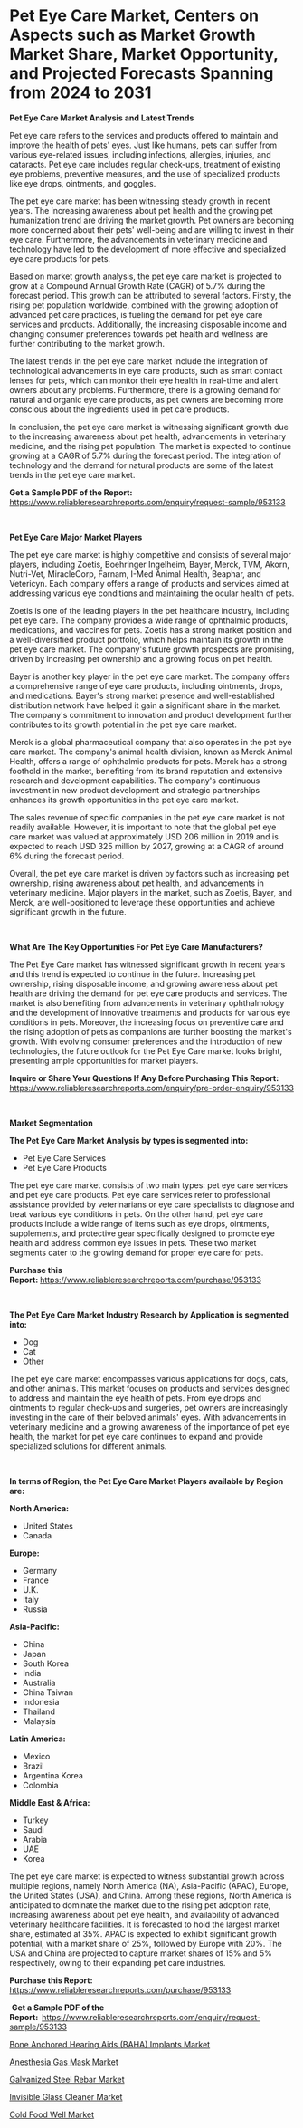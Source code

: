 <p><h1>Pet Eye Care Market, Centers on Aspects such as Market Growth Market Share, Market Opportunity, and Projected Forecasts Spanning from 2024 to 2031</h1></p><p><strong>Pet Eye Care Market Analysis and Latest Trends</strong></p>
<p><p>Pet eye care refers to the services and products offered to maintain and improve the health of pets' eyes. Just like humans, pets can suffer from various eye-related issues, including infections, allergies, injuries, and cataracts. Pet eye care includes regular check-ups, treatment of existing eye problems, preventive measures, and the use of specialized products like eye drops, ointments, and goggles.</p><p>The pet eye care market has been witnessing steady growth in recent years. The increasing awareness about pet health and the growing pet humanization trend are driving the market growth. Pet owners are becoming more concerned about their pets' well-being and are willing to invest in their eye care. Furthermore, the advancements in veterinary medicine and technology have led to the development of more effective and specialized eye care products for pets.</p><p>Based on market growth analysis, the pet eye care market is projected to grow at a Compound Annual Growth Rate (CAGR) of 5.7% during the forecast period. This growth can be attributed to several factors. Firstly, the rising pet population worldwide, combined with the growing adoption of advanced pet care practices, is fueling the demand for pet eye care services and products. Additionally, the increasing disposable income and changing consumer preferences towards pet health and wellness are further contributing to the market growth.</p><p>The latest trends in the pet eye care market include the integration of technological advancements in eye care products, such as smart contact lenses for pets, which can monitor their eye health in real-time and alert owners about any problems. Furthermore, there is a growing demand for natural and organic eye care products, as pet owners are becoming more conscious about the ingredients used in pet care products.</p><p>In conclusion, the pet eye care market is witnessing significant growth due to the increasing awareness about pet health, advancements in veterinary medicine, and the rising pet population. The market is expected to continue growing at a CAGR of 5.7% during the forecast period. The integration of technology and the demand for natural products are some of the latest trends in the pet eye care market.</p></p>
<p><strong>Get a Sample PDF of the Report:&nbsp;</strong> <a href="https://www.reliableresearchreports.com/enquiry/request-sample/953133">https://www.reliableresearchreports.com/enquiry/request-sample/953133</a></p>
<p>&nbsp;</p>
<p><strong>Pet Eye Care Major Market Players</strong></p>
<p><p>The pet eye care market is highly competitive and consists of several major players, including Zoetis, Boehringer Ingelheim, Bayer, Merck, TVM, Akorn, Nutri-Vet, MiracleCorp, Farnam, I-Med Animal Health, Beaphar, and Vetericyn. Each company offers a range of products and services aimed at addressing various eye conditions and maintaining the ocular health of pets.</p><p>Zoetis is one of the leading players in the pet healthcare industry, including pet eye care. The company provides a wide range of ophthalmic products, medications, and vaccines for pets. Zoetis has a strong market position and a well-diversified product portfolio, which helps maintain its growth in the pet eye care market. The company's future growth prospects are promising, driven by increasing pet ownership and a growing focus on pet health.</p><p>Bayer is another key player in the pet eye care market. The company offers a comprehensive range of eye care products, including ointments, drops, and medications. Bayer's strong market presence and well-established distribution network have helped it gain a significant share in the market. The company's commitment to innovation and product development further contributes to its growth potential in the pet eye care market.</p><p>Merck is a global pharmaceutical company that also operates in the pet eye care market. The company's animal health division, known as Merck Animal Health, offers a range of ophthalmic products for pets. Merck has a strong foothold in the market, benefiting from its brand reputation and extensive research and development capabilities. The company's continuous investment in new product development and strategic partnerships enhances its growth opportunities in the pet eye care market.</p><p>The sales revenue of specific companies in the pet eye care market is not readily available. However, it is important to note that the global pet eye care market was valued at approximately USD 206 million in 2019 and is expected to reach USD 325 million by 2027, growing at a CAGR of around 6% during the forecast period.</p><p>Overall, the pet eye care market is driven by factors such as increasing pet ownership, rising awareness about pet health, and advancements in veterinary medicine. Major players in the market, such as Zoetis, Bayer, and Merck, are well-positioned to leverage these opportunities and achieve significant growth in the future.</p></p>
<p>&nbsp;</p>
<p><strong>What Are The Key Opportunities For Pet Eye Care Manufacturers?</strong></p>
<p><p>The Pet Eye Care market has witnessed significant growth in recent years and this trend is expected to continue in the future. Increasing pet ownership, rising disposable income, and growing awareness about pet health are driving the demand for pet eye care products and services. The market is also benefiting from advancements in veterinary ophthalmology and the development of innovative treatments and products for various eye conditions in pets. Moreover, the increasing focus on preventive care and the rising adoption of pets as companions are further boosting the market's growth. With evolving consumer preferences and the introduction of new technologies, the future outlook for the Pet Eye Care market looks bright, presenting ample opportunities for market players.</p></p>
<p><strong>Inquire or Share Your Questions If Any Before Purchasing This Report:</strong> <a href="https://www.reliableresearchreports.com/enquiry/pre-order-enquiry/953133">https://www.reliableresearchreports.com/enquiry/pre-order-enquiry/953133</a></p>
<p>&nbsp;</p>
<p><strong>Market Segmentation</strong></p>
<p><strong>The Pet Eye Care Market Analysis by types is segmented into:</strong></p>
<p><ul><li>Pet Eye Care Services</li><li>Pet Eye Care Products</li></ul></p>
<p><p>The pet eye care market consists of two main types: pet eye care services and pet eye care products. Pet eye care services refer to professional assistance provided by veterinarians or eye care specialists to diagnose and treat various eye conditions in pets. On the other hand, pet eye care products include a wide range of items such as eye drops, ointments, supplements, and protective gear specifically designed to promote eye health and address common eye issues in pets. These two market segments cater to the growing demand for proper eye care for pets.</p></p>
<p><strong>Purchase this Report:&nbsp;</strong><a href="https://www.reliableresearchreports.com/purchase/953133">https://www.reliableresearchreports.com/purchase/953133</a></p>
<p>&nbsp;</p>
<p><strong>The Pet Eye Care Market Industry Research by Application is segmented into:</strong></p>
<p><ul><li>Dog</li><li>Cat</li><li>Other</li></ul></p>
<p><p>The pet eye care market encompasses various applications for dogs, cats, and other animals. This market focuses on products and services designed to address and maintain the eye health of pets. From eye drops and ointments to regular check-ups and surgeries, pet owners are increasingly investing in the care of their beloved animals' eyes. With advancements in veterinary medicine and a growing awareness of the importance of pet eye health, the market for pet eye care continues to expand and provide specialized solutions for different animals.</p></p>
<p>&nbsp;</p>
<p><strong>In terms of Region, the Pet Eye Care Market Players available by Region are:</strong></p>
<p>
    <p> <strong> North America: </strong>
        <ul>
            <li>United States</li>
            <li>Canada</li>
        </ul>
        </p> 
    <p> <strong> Europe: </strong>
        <ul>
            <li>Germany</li>
            <li>France</li>
            <li>U.K.</li>
            <li>Italy</li>
            <li>Russia</li>
        </ul>
        </p> 
    <p> <strong> Asia-Pacific: </strong>
        <ul>
            <li>China</li>
            <li>Japan</li>
            <li>South Korea</li>
            <li>India</li>
            <li>Australia</li>
            <li>China Taiwan</li>
            <li>Indonesia</li>
            <li>Thailand</li>
            <li>Malaysia</li>
        </ul>
        </p> 
    <p> <strong> Latin America: </strong>
        <ul>
            <li>Mexico</li>
            <li>Brazil</li>
            <li>Argentina Korea</li>
            <li>Colombia</li>
        </ul>
        </p> 
    <p> <strong> Middle East & Africa: </strong>
        <ul>
            <li>Turkey</li>
            <li>Saudi</li>
            <li>Arabia</li>
            <li>UAE</li>
            <li>Korea</li>
        </ul>
    </p>
    </p>
<p><p>The pet eye care market is expected to witness substantial growth across multiple regions, namely North America (NA), Asia-Pacific (APAC), Europe, the United States (USA), and China. Among these regions, North America is anticipated to dominate the market due to the rising pet adoption rate, increasing awareness about pet eye health, and availability of advanced veterinary healthcare facilities. It is forecasted to hold the largest market share, estimated at 35%. APAC is expected to exhibit significant growth potential, with a market share of 25%, followed by Europe with 20%. The USA and China are projected to capture market shares of 15% and 5% respectively, owing to their expanding pet care industries.</p></p>
<p><strong>Purchase this Report: </strong><a href="https://www.reliableresearchreports.com/purchase/953133">https://www.reliableresearchreports.com/purchase/953133</a></p>
<p>&nbsp;<strong>Get a Sample PDF of the Report:&nbsp;&nbsp;</strong><a href="https://www.reliableresearchreports.com/enquiry/request-sample/953133">https://www.reliableresearchreports.com/enquiry/request-sample/953133</a></p>
<p><strong></strong></p>
<p><p><a href="https://github.com/rahu1502/Market-Research-Report-List-2/blob/main/bone-anchored-hearing-aids-baha-implants-market.md">Bone Anchored Hearing Aids (BAHA) Implants Market</a></p><p><a href="https://github.com/rahu1505/Market-Research-Report-List-2/blob/main/anesthesia-gas-mask-market.md">Anesthesia Gas Mask Market</a></p><p><a href="https://medium.com/@karleeprice2004/galvanized-steel-rebar-market-report-reveals-the-latest-trends-and-growth-opportunities-of-this-56ae5b1ed538">Galvanized Steel Rebar Market</a></p><p><a href="https://medium.com/@karleeprice2004/analyzing-invisible-glass-cleaner-market-global-industry-perspective-and-forecast-2024-to-2031-80dec2e87b0b">Invisible Glass Cleaner Market</a></p><p><a href="https://medium.com/@karleeprice2004/cold-food-well-market-size-cagr-trends-2024-2030-1ecc1b056d0d">Cold Food Well Market</a></p></p>
